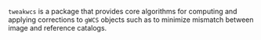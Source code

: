 ``tweakwcs`` is a package that provides core algorithms for computing and applying corrections to ``gWCS`` objects such as to minimize mismatch between image and reference catalogs.
